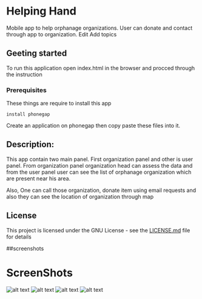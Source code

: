 # Helping Hand

Mobile app to help orphanage organizations. User can donate and contact through app to organization. Edit
Add topics

## Geeting started
To run this application open index.html in the browser and procced through the 
instruction

### Prerequisites

These things are require to install this app

````
install phonegap
````

Create an application on phonegap then copy paste these files into it.


## Description:

This app contain two main panel. First organization panel and other is user panel. From organization panel organization head can assess the data and from the user panel 
user can see the list of orphanage organization which are present near his area.

Also,
One can call those organization, donate item using email requests and also they can see the location of organization through map

## License

This project is licensed under the GNU License - see the [LICENSE.md](LICENSE.md) file for details

##screenshots
# ScreenShots
![alt text](/screenshots/1.PNG "Home Screen")
![alt text](/screenshots/2.PNG "donate Screen")
![alt text](/screenshots/3.PNG "info Screen")
![alt text](/screenshots/4.PNG "moreinfo Screen")
